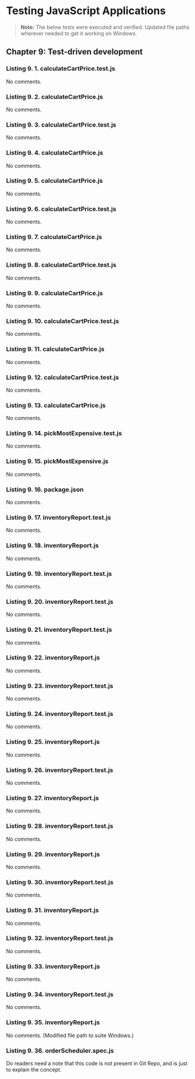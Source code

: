 # Testing JavaScript Applications

> **Note:** The below tests were executed and verified. Updated file paths wherever needed to get it working on Windows.

## Chapter 9: Test-driven development

### Listing 9. 1. calculateCartPrice.test.js

No comments.

### Listing 9. 2. calculateCartPrice.js

No comments.

### Listing 9. 3. calculateCartPrice.test.js

No comments.

### Listing 9. 4. calculateCartPrice.js

No comments.

### Listing 9. 5. calculateCartPrice.js

No comments.

### Listing 9. 6. calculateCartPrice.test.js

No comments.

### Listing 9. 7. calculateCartPrice.js

No comments.

### Listing 9. 8. calculateCartPrice.test.js

No comments.

### Listing 9. 9. calculateCartPrice.js

No comments.

### Listing 9. 10. calculateCartPrice.test.js

No comments.

### Listing 9. 11. calculateCartPrice.js

No comments.

### Listing 9. 12. calculateCartPrice.test.js

No comments.

### Listing 9. 13. calculateCartPrice.js

No comments.

### Listing 9. 14. pickMostExpensive.test.js

No comments.

### Listing 9. 15. pickMostExpensive.js

No comments.

### Listing 9. 16. package.json

No comments.

### Listing 9. 17. inventoryReport.test.js

No comments.

### Listing 9. 18. inventoryReport.js

No comments.

### Listing 9. 19. inventoryReport.test.js

No comments.

### Listing 9. 20. inventoryReport.test.js

No comments.

### Listing 9. 21. inventoryReport.test.js

No comments.

### Listing 9. 22. inventoryReport.js

No comments.

### Listing 9. 23. inventoryReport.test.js

No comments.

### Listing 9. 24. inventoryReport.test.js

No comments.

### Listing 9. 25. inventoryReport.js

No comments.

### Listing 9. 26. inventoryReport.test.js

No comments.

### Listing 9. 27. inventoryReport.js

No comments.

### Listing 9. 28. inventoryReport.test.js

No comments.

### Listing 9. 29. inventoryReport.js

No comments.

### Listing 9. 30. inventoryReport.test.js

No comments.

### Listing 9. 31. inventoryReport.js

No comments.

### Listing 9. 32. inventoryReport.test.js

No comments.

### Listing 9. 33. inventoryReport.js

No comments.

### Listing 9. 34. inventoryReport.test.js

No comments.

### Listing 9. 35. inventoryReport.js

No comments. (Modified file path to suite Windows.)

### Listing 9. 36. orderScheduler.spec.js

Do readers need a note that this code is not present in Git Repo, and is just to explain the concept.
